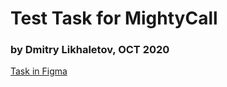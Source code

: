 # Test Task for MightyCall
### by Dmitry Likhaletov, OCT 2020
[Task in Figma](https://www.figma.com/file/55Spw4BcNGDxkyw3910sv2/Тестовое-iOS?node-id=0%3A1)